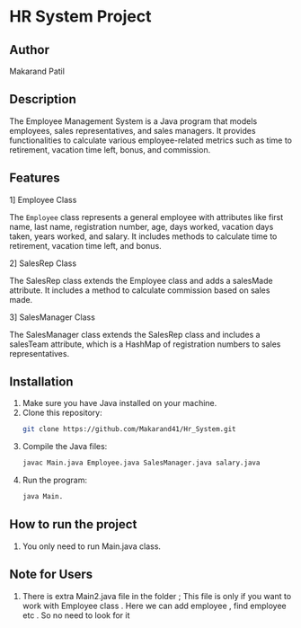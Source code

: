 
# HR System Project

## Author
Makarand Patil

## Description
The Employee Management System is a Java program that models employees, sales representatives, and sales managers. It provides functionalities to calculate various employee-related metrics such as time to retirement, vacation time left, bonus, and commission.

## Features

1] Employee Class

The `Employee` class represents a general employee with attributes like first name, last name, registration number, age, days worked, vacation days taken, years worked, and salary. It includes methods to calculate time to retirement, vacation time left, and bonus.

2] SalesRep Class

The SalesRep class extends the Employee class and adds a salesMade attribute. It includes a method to calculate commission based on sales made.

3] SalesManager Class

The SalesManager class extends the SalesRep class and includes a salesTeam attribute, which is a HashMap of registration numbers to sales representatives.

## Installation
1. Make sure you have Java installed on your machine.
2. Clone this repository:
   ```bash
   git clone https://github.com/Makarand41/Hr_System.git
3. Compile the Java files:
    ```bash
    javac Main.java Employee.java SalesManager.java salary.java

4. Run the program:
    ```bash
    java Main.


## How to run the project
1. You only need to run Main.java class.



## Note for Users
1. There is extra Main2.java file in the folder ; This file is only if you want to work with Employee class . Here we can add employee , find employee etc . So no need to look for it
